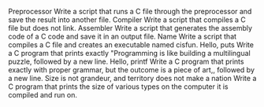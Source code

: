 Preprocessor Write a script that runs a C file through the preprocessor and save the result into another file.
Compiler Write a script that compiles a C file but does not link.
Assembler Write a script that generates the assembly code of a C code and save it in an output file.
Name Write a script that compiles a C file and creates an executable named cisfun.
Hello, puts Write a C program that prints exactly "Programming is like building a multilingual puzzle, followed by a new line.
Hello, printf Write a C program that prints exactly with proper grammar, but the outcome is a piece of art,, followed by a new line.
Size is not grandeur, and territory does not make a nation Write a C program that prints the size of various types on the computer it is compiled and run on.
